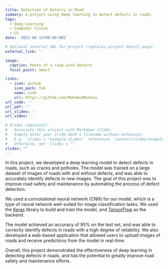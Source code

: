 ```yaml
---
title: Detection of Defects in Road
summary: A project using deep learning to detect defects in roads.
tags:
  - Deep Learning
  - Computer Vision
  - CV
date: '2022-06-15T00:00:00Z'

# Optional external URL for project (replaces project detail page).
external_link: ''

image:
  caption: Photo of a road with defects
  focal_point: Smart

links:
  - icon: github
    icon_pack: fab
    name: Code
    url: https://github.com/MohamedMohana
url_code: ''
url_pdf: ''
url_slides: ''
url_video: ''

# Slides (optional).
#   Associate this project with Markdown slides.
#   Simply enter your slide deck's filename without extension.
#   E.g. `slides = "example-slides"` references `content/slides/example-slides.md`.
#   Otherwise, set `slides = ""`.
slides: ""
---
```


In this project, we developed a deep learning model to detect defects in roads, such as cracks and potholes. The model was trained on a large dataset of images of roads with and without defects, and was able to accurately identify defects in new images. The goal of this project was to improve road safety and maintenance by automating the process of defect detection.

We used a convolutional neural network (CNN) for our model, which is a type of neural network well-suited for image classification tasks. We used the [Keras](https://keras.io/) library to build and train the model, and [TensorFlow](https://www.tensorflow.org) as the backend.

The model achieved an accuracy of 95% on the test set, and was able to correctly identify defects in roads with a high degree of reliability. We also developed a web-based application that allowed users to upload images of roads and receive predictions from the model in real-time.

Overall, this project demonstrated the effectiveness of deep learning in detecting defects in roads, and has the potential to greatly improve road safety and maintenance efforts.